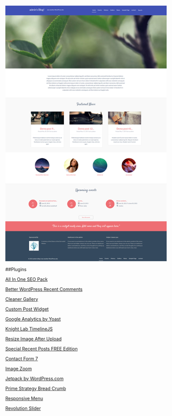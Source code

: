 <img src="thumbnail.png" 
alt="thumbnail" />

##Plugins


[All In One SEO Pack](https://wordpress.org/plugins/all-in-one-seo-pack/)

[Better WordPress Recent Comments](https://wordpress.org/plugins/bwp-recent-comments/)

[Cleaner Gallery](https://wordpress.org/plugins/cleaner-gallery/)

[Custom Post Widget](https://wordpress.org/plugins/custom-post-widget/)

[Google Analytics by Yoast](https://wordpress.org/plugins/google-analytics-for-wordpress/)

[Knight Lab TimelineJS](https://wordpress.org/plugins/knight-lab-timelinejs/)

[Resize Image After Upload](https://wordpress.org/plugins/resize-image-after-upload/)

[Special Recent Posts FREE Edition](https://wordpress.org/plugins/special-recent-posts/)

[Contact Form 7](https://wordpress.org/plugins/contact-form-7/)

[Image Zoom](https://wordpress.org/plugins/image-zoom/)

[Jetpack by WordPress.com](https://wordpress.org/plugins/jetpack/)

[Prime Strategy Bread Crumb](https://wordpress.org/plugins/prime-strategy-bread-crumb/)

[Responsive Menu](https://wordpress.org/plugins/responsive-menu/)

[Revolution Slider](http://revolution.themepunch.com/)
